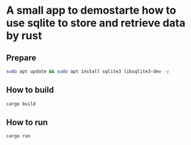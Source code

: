 # A small app to demostarte how to use sqlite to store and retrieve data by rust

## Prepare
```bash
sudo apt update && sudo apt install sqlite3 libsqlite3-dev -y
```

## How to build
```bash
cargo build
```

## How to run
```bash
cargo run
```